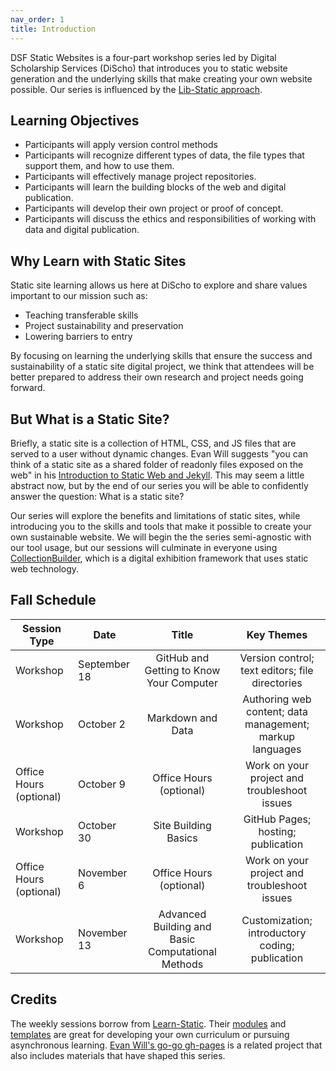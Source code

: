 ```yaml
---
nav_order: 1
title: Introduction
---
```


DSF Static Websites is a four-part workshop series led by Digital Scholarship Services (DiScho) that introduces you to static website generation and the underlying skills that make creating your own website possible. Our series is influenced by the [Lib-Static approach](https://lib-static.github.io/about/).

## Learning Objectives

- Participants will apply version control methods 
- Participants will recognize different types of data, the file types that support them, and how to use them.
- Participants will effectively manage project repositories.
- Participants will learn the building blocks of the web and digital publication.
- Participants will develop their own project or proof of concept.
- Participants will discuss the ethics and responsibilities of working with data and digital publication.

## Why Learn with Static Sites

Static site learning allows us here at DiScho to explore and share values important to our mission such as:

- Teaching transferable skills
- Project sustainability and preservation
- Lowering barriers to entry

By focusing on learning the underlying skills that ensure the success and sustainability of a static site digital project, we think that attendees will be better prepared to address their own research and project needs going forward.

## But What is a Static Site?

Briefly, a static site is a collection of HTML, CSS, and JS files that are served to a user without dynamic changes. Evan Will suggests "you can think of a static site as a shared folder of readonly files exposed on the web" in his [Introduction to Static Web and Jekyll](https://evanwill.github.io/go-go-ghpages-b/content/2-jekyll.html). This may seem a little abstract now, but by the end of our series you will be able to confidently answer the question: What is a static site? 

Our series will explore the benefits and limitations of static sites, while introducing you to the skills and tools that make it possible to create your own sustainable website. We will begin the the series semi-agnostic with our tool usage, but our sessions will culminate in everyone using [CollectionBuilder](https://collectionbuilder.github.io/), which is a digital exhibition framework that uses static web technology.

## Fall Schedule

Session Type | Date | Title | Key Themes
--- | --- | :---: | :---:
Workshop | September 18 | GitHub and Getting to Know Your Computer | Version control; text editors; file directories |
Workshop | October 2 | Markdown and Data | Authoring web content; data management; markup languages
Office Hours (optional) | October 9 | Office Hours (optional) | Work on your project and troubleshoot issues
Workshop | October 30 | Site Building Basics | GitHub Pages; hosting; publication
Office Hours (optional) | November 6 | Office Hours (optional) | Work on your project and troubleshoot issues
Workshop | November 13 | Advanced Building and Basic Computational Methods | Customization; introductory coding; publication

## Credits

The weekly sessions borrow from [Learn-Static](https://learn-static.github.io/). Their [modules](https://learn-static.github.io/modules/) and [templates](https://learn-static.github.io/templates/) are great for developing your own curriculum or pursuing asynchronous learning. [Evan Will's go-go gh-pages](https://evanwill.github.io/go-go-ghpages-b/) is a related project that also includes materials that have shaped this series.
